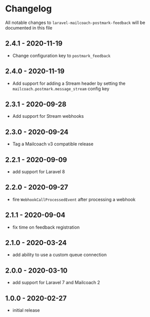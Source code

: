 # Changelog

All notable changes to `laravel-mailcoach-postmark-feedback` will be documented in this file

## 2.4.1 - 2020-11-19

- Change configuration key to `postmark_feedback`

## 2.4.0 - 2020-11-19

- Add support for adding a Stream header by setting the `mailcoach.postmark.message_stream` config key

## 2.3.1 - 2020-09-28

- Add support for Stream webhooks

## 2.3.0 - 2020-09-24

- Tag a Mailcoach v3 compatible release

## 2.2.1 - 2020-09-09

- add support for Laravel 8

## 2.2.0 - 2020-09-27

- fire `WebhookCallProcessedEvent` after processing a webhook

## 2.1.1 - 2020-09-04

- fix time on feedback registration

## 2.1.0 - 2020-03-24

- add ability to use a custom queue connection

## 2.0.0 - 2020-03-10

- add support for Laravel 7 and Mailcoach 2

## 1.0.0 - 2020-02-27

- initial release

